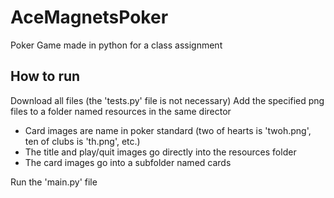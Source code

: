 # AceMagnetsPoker
Poker Game made in python for a class assignment

## How to run
Download all files (the 'tests.py' file is not necessary)
Add the specified png files to a folder named resources in the same director</ul>
* Card images are name in poker standard (two of hearts is 'twoh.png', ten of clubs is 'th.png', etc.)
* The title and play/quit images go directly into the resources folder
* The card images go into a subfolder named cards

Run the 'main.py' file
